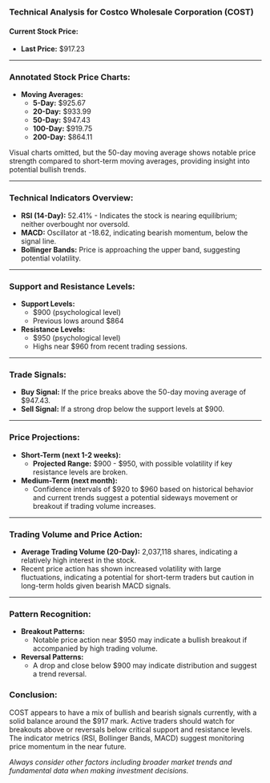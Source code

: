 ### Technical Analysis for Costco Wholesale Corporation (COST)

#### Current Stock Price:
- **Last Price:** $917.23

---

### **Annotated Stock Price Charts:**

- **Moving Averages:**
  - **5-Day:** $925.67
  - **20-Day:** $933.99
  - **50-Day:** $947.43
  - **100-Day:** $919.75
  - **200-Day:** $864.11

Visual charts omitted, but the 50-day moving average shows notable price strength compared to short-term moving averages, providing insight into potential bullish trends.

---

### **Technical Indicators Overview:**
- **RSI (14-Day):** 52.41% - Indicates the stock is nearing equilibrium; neither overbought nor oversold.
- **MACD:** Oscillator at -18.62, indicating bearish momentum, below the signal line.
- **Bollinger Bands:** Price is approaching the upper band, suggesting potential volatility.

---

### **Support and Resistance Levels:**
- **Support Levels:** 
  - $900 (psychological level) 
  - Previous lows around $864
- **Resistance Levels:**
  - $950 (psychological level)
  - Highs near $960 from recent trading sessions.

---

### **Trade Signals:**
- **Buy Signal:** If the price breaks above the 50-day moving average of $947.43.
- **Sell Signal:** If a strong drop below the support levels at $900.

---

### **Price Projections:**
- **Short-Term (next 1-2 weeks):** 
  - **Projected Range:** $900 - $950, with possible volatility if key resistance levels are broken.
- **Medium-Term (next month):** 
  - Confidence intervals of $920 to $960 based on historical behavior and current trends suggest a potential sideways movement or breakout if trading volume increases.

---

### **Trading Volume and Price Action:**
- **Average Trading Volume (20-Day):** 2,037,118 shares, indicating a relatively high interest in the stock.
- Recent price action has shown increased volatility with large fluctuations, indicating a potential for short-term traders but caution in long-term holds given bearish MACD signals.

---

### **Pattern Recognition:**
- **Breakout Patterns:** 
  - Notable price action near $950 may indicate a bullish breakout if accompanied by high trading volume. 
- **Reversal Patterns:** 
  - A drop and close below $900 may indicate distribution and suggest a trend reversal.

### Conclusion:
COST appears to have a mix of bullish and bearish signals currently, with a solid balance around the $917 mark. Active traders should watch for breakouts above or reversals below critical support and resistance levels. The indicator metrics (RSI, Bollinger Bands, MACD) suggest monitoring price momentum in the near future. 

*Always consider other factors including broader market trends and fundamental data when making investment decisions.*